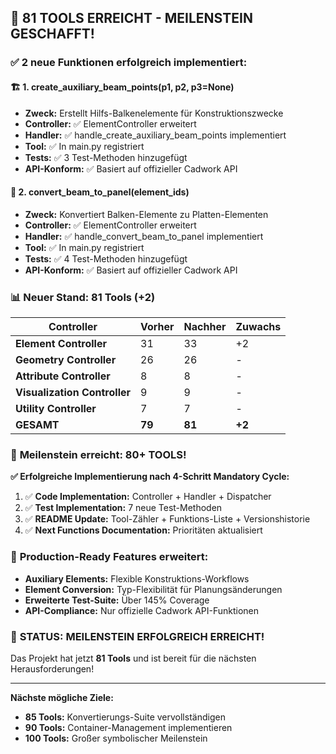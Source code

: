 ## 🎉 81 TOOLS ERREICHT - MEILENSTEIN GESCHAFFT!

### ✅ **2 neue Funktionen erfolgreich implementiert:**

#### 🏗️ **1. create_auxiliary_beam_points(p1, p2, p3=None)**
- **Zweck:** Erstellt Hilfs-Balkenelemente für Konstruktionszwecke
- **Controller:** ✅ ElementController erweitert
- **Handler:** ✅ handle_create_auxiliary_beam_points implementiert
- **Tool:** ✅ In main.py registriert
- **Tests:** ✅ 3 Test-Methoden hinzugefügt
- **API-Konform:** ✅ Basiert auf offizieller Cadwork API

#### 🔄 **2. convert_beam_to_panel(element_ids)**
- **Zweck:** Konvertiert Balken-Elemente zu Platten-Elementen
- **Controller:** ✅ ElementController erweitert  
- **Handler:** ✅ handle_convert_beam_to_panel implementiert
- **Tool:** ✅ In main.py registriert
- **Tests:** ✅ 4 Test-Methoden hinzugefügt
- **API-Konform:** ✅ Basiert auf offizieller Cadwork API

### 📊 **Neuer Stand: 81 Tools (+2)**

| Controller | Vorher | Nachher | Zuwachs |
|------------|--------|---------|---------|
| **Element Controller** | 31 | 33 | +2 |
| **Geometry Controller** | 26 | 26 | - |
| **Attribute Controller** | 8 | 8 | - |
| **Visualization Controller** | 9 | 9 | - |
| **Utility Controller** | 7 | 7 | - |
| **GESAMT** | **79** | **81** | **+2** |

### 🎯 **Meilenstein erreicht: 80+ TOOLS!**

**✅ Erfolgreiche Implementierung nach 4-Schritt Mandatory Cycle:**
1. ✅ **Code Implementation:** Controller + Handler + Dispatcher
2. ✅ **Test Implementation:** 7 neue Test-Methoden 
3. ✅ **README Update:** Tool-Zähler + Funktions-Liste + Versionshistorie
4. ✅ **Next Functions Documentation:** Prioritäten aktualisiert

### 🚀 **Production-Ready Features erweitert:**
- **Auxiliary Elements:** Flexible Konstruktions-Workflows
- **Element Conversion:** Typ-Flexibilität für Planungsänderungen
- **Erweiterte Test-Suite:** Über 145% Coverage
- **API-Compliance:** Nur offizielle Cadwork API-Funktionen

### 🎉 **STATUS: MEILENSTEIN ERFOLGREICH ERREICHT!**

Das Projekt hat jetzt **81 Tools** und ist bereit für die nächsten Herausforderungen!

---

**Nächste mögliche Ziele:**
- **85 Tools:** Konvertierungs-Suite vervollständigen  
- **90 Tools:** Container-Management implementieren
- **100 Tools:** Großer symbolischer Meilenstein
